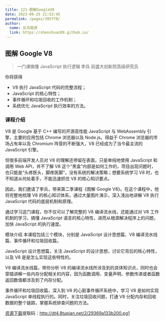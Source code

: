 ```yaml
---
title: 121-图解GoogleV8
date: 2023-09-25 21:53:45
permalink: /pages/3957f0/
author: 
  name: 北鸟南游
  link: https://shenshuai89.github.io/
---
```

## 图解 Google V8

> 一门课搞懂 JavaScript 执行逻辑
> 李兵  前盛大创新院高级研究员

你将获得

- V8 执行 JavaScript 代码的完整流程；
- JavaScript 的核心特性；
- 事件循环和垃圾回收的工作机制；
- 系统优化 JavaScript 执行效率的方法。

### 课程介绍

V8 是 Google 基于 C++ 编写的开源高性能 JavaScript 与 WebAssembly 引擎，主要的应用包括 Chrome 浏览器以及 Node.js。得益于 Chrome 浏览器的市场占有率以及 Chromium 阵营的不断强大，V8 已经成为了当今最主流的 JavaScript 引擎。

但很多前端开发人员对 V8 的理解还停留在表面，只是单纯地使用 JavaScript 和调用 Web API，并不了解 V8 这个“黑盒”内部是如何工作的，项目出现问题时，也只能是“头疼医头，脚疼医脚”，没有系统的解决策略；想要系统学习 V8 时，也不知道从何处着手，不能迅速抓住 V8 的核心知识要点。

因此，我们邀请了李兵，带来第二季课程《图解 Google V8》。在这个课程中，他将完整地梳理 V8 的核心知识体系，通过大量图片演示，深入浅出地讲解 V8 执行 JavaScript 代码的底层机制和原理。

通过学习这门课程，你不仅可以了解完整的 V8 编译流水线，还能通过对 V8 工作机制的学习，搞懂 JavaScript 语言的核心特性，进而从根源解决程序上的问题，加快 JavaScript 的执行速度。

模块介绍
本课程包括三个模块，分别是 JavaScript 设计思想篇、V8 编译流水线篇、事件循环和垃圾回收篇。

JavaScript 设计思想篇，关注 JavaScript 的设计思想，讨论它背后的核心特性，以及 V8 是是怎么实现这些特性的。

V8 编译流水线篇，带你分析 V8 的编译流水线所涉及到的具体知识点，同时也会穿插讲解一些内存分配相关的内容，因为函数调用、变量声明、参数传递或者函数返回数值都涉及到了内存分配。

事件循环和垃圾回收篇，深入到 V8 的心脏事件循环系统中，学习 V8 是如何实现 JavaScript 单线程执行的。同时，关注垃圾回收问题，打通 V8 分配内存和回收数据的整个链路，掌握系统排查问题的方法。

[资源下载](https://pan.baidu.com/s/1LLt9fI-6VNdmgXUfw7MnIw)提取码：http://dt4.8tupian.net/2/29369a133b200.pg1
